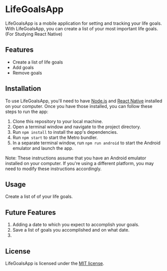 # LifeGoalsApp

LifeGoalsApp is a mobile application for setting and tracking your life goals. With LifeGoalsApp, you can create a list of your most important life goals. (For Studying React Native)

## Features

- Create a list of life goals
- Add goals
- Remove goals


## Installation

To use LifeGoalsApp, you'll need to have [Node.js](https://nodejs.org/) and [React Native](https://reactnative.dev/) installed on your computer. Once you have those installed, you can follow these steps to run the app:

1. Clone this repository to your local machine.
2. Open a terminal window and navigate to the project directory.
3. Run `npm install` to install the app's dependencies.
4. Run `npm start` to start the Metro bundler.
5. In a separate terminal window, run `npm run android` to start the Android emulator and launch the app.

Note: These instructions assume that you have an Android emulator installed on your computer. If you're using a different platform, you may need to modify these instructions accordingly.

## Usage

Create a list of of your life goals.

## Future Features

1. Adding a date to which you expect to accomplish your goals.
2. Save a list of goals you accomplished and on what date.
3.


## License

LifeGoalsApp is licensed under the [MIT license](https://opensource.org/licenses/MIT).